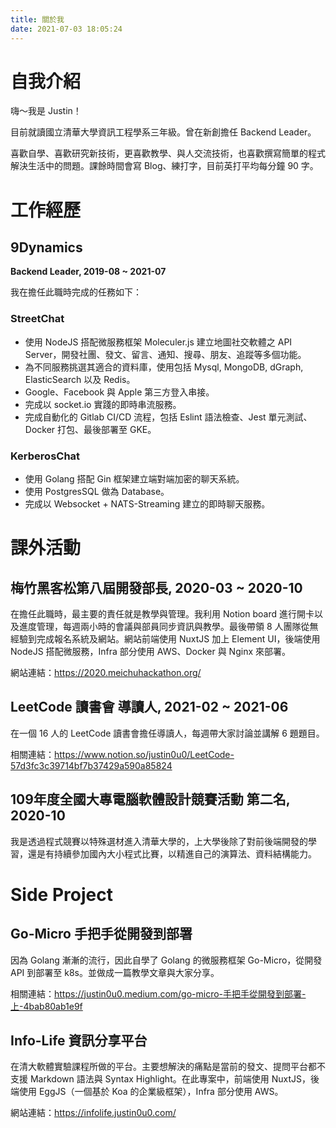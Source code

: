 ```yaml
---
title: 關於我
date: 2021-07-03 18:05:24
---
```


# 自我介紹

嗨～我是 Justin！

目前就讀國立清華大學資訊工程學系三年級。曾在新創擔任 Backend Leader。

喜歡自學、喜歡研究新技術，更喜歡教學、與人交流技術，也喜歡撰寫簡單的程式解決生活中的問題。課餘時間會寫 Blog、練打字，目前英打平均每分鐘 90 字。

# 工作經歷

## 9Dynamics

**Backend Leader, 2019-08 ~ 2021-07**

我在擔任此職時完成的任務如下：

### StreetChat

- 使用 NodeJS 搭配微服務框架 Moleculer.js 建立地圖社交軟體之 API Server，開發社團、發文、留言、通知、搜尋、朋友、追蹤等多個功能。
- 為不同服務挑選其適合的資料庫，使用包括 Mysql, MongoDB, dGraph, ElasticSearch 以及 Redis。
- Google、Facebook 與 Apple 第三方登入串接。
- 完成以 socket.io 實踐的即時串流服務。
- 完成自動化的 Gitlab CI/CD 流程，包括 Eslint 語法檢查、Jest 單元測試、Docker 打包、最後部署至 GKE。

### KerberosChat

- 使用 Golang 搭配 Gin 框架建立端對端加密的聊天系統。
- 使用 PostgresSQL 做為 Database。
- 完成以 Websocket + NATS-Streaming 建立的即時聊天服務。

# 課外活動

## 梅竹黑客松第八屆開發部長, 2020-03 ~ 2020-10

在擔任此職時，最主要的責任就是教學與管理。我利用 Notion board 進行開卡以及進度管理，每週兩小時的會議與部員同步資訊與教學。最後帶領 8 人團隊從無經驗到完成報名系統及網站。網站前端使用 NuxtJS 加上 Element UI，後端使用 NodeJS 搭配微服務，Infra 部分使用 AWS、Docker 與 Nginx 來部署。

網站連結：https://2020.meichuhackathon.org/

## LeetCode 讀書會 導讀人, 2021-02 ~ 2021-06

在一個 16 人的 LeetCode 讀書會擔任導讀人，每週帶大家討論並講解 6 題題目。

相關連結：https://www.notion.so/justin0u0/LeetCode-57d3fc3c39714bf7b37429a590a85824

## 109年度全國大專電腦軟體設計競賽活動 第二名, 2020-10

我是透過程式競賽以特殊選材進入清華大學的，上大學後除了對前後端開發的學習，還是有持續參加國內大小程式比賽，以精進自己的演算法、資料結構能力。

# Side Project

## Go-Micro 手把手從開發到部署

因為 Golang 漸漸的流行，因此自學了 Golang 的微服務框架 Go-Micro，從開發 API 到部署至 k8s。並做成一篇教學文章與大家分享。

相關連結：https://justin0u0.medium.com/go-micro-手把手從開發到部署-上-4bab80ab1e9f

## Info-Life 資訊分享平台

在清大軟體實驗課程所做的平台。主要想解決的痛點是當前的發文、提問平台都不支援 Markdown 語法與 Syntax Highlight。在此專案中，前端使用 NuxtJS，後端使用 EggJS（一個基於 Koa 的企業級框架），Infra 部分使用 AWS。

網站連結：https://infolife.justin0u0.com/

